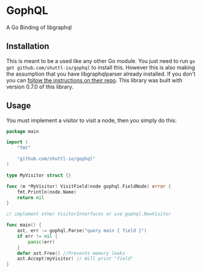 # GophQL

A Go Binding of libgraphql

## Installation

This is meant to be a used like any other Go module. You just need to run `go get github.com/shuttl-io/gophql` to install this. However this is also making the assumption that you have libgraphqlparser already installed. If you don't you can [follow the instructions on their repo](https://github.com/graphql/libgraphqlparser). This library was built with version 0.7.0 of this library.

## Usage

You must implement a visitor to visit a node, then you simply do this:

```go
package main

import (
    "fmt"

    "github.com/shuttl-io/gophql"
)

type MyVisitor struct {}

func (m *MyVisitor) VisitField(node gophql.FieldNode) error {
    fmt.Println(node.Name)
    return nil
}

// implement other VisitorInterfaces or use gophql.NewVisitor

func main() {
    ast, err := gophql.Parse("query main { field }")
    if err != nil {
        panic(err)
    }
    defer ast.Free() //Prevents memory leaks
    ast.Accept(myVisitor) // Will print "field"
}
```
